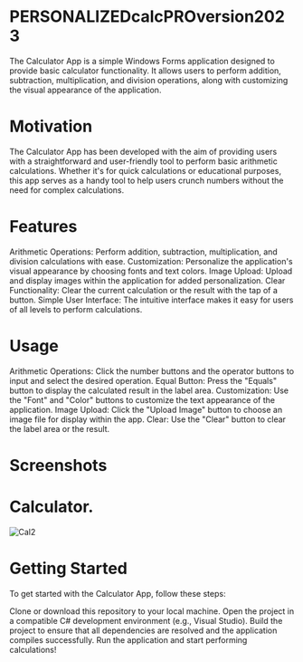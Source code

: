 # PERSONALIZEDcalcPROversion2023
The Calculator App is a simple Windows Forms application designed to provide basic calculator functionality. It allows users to perform addition, subtraction, multiplication, and division operations, along with customizing the visual appearance of the application.

# Motivation
The Calculator App has been developed with the aim of providing users with a straightforward and user-friendly tool to perform basic arithmetic calculations. Whether it's for quick calculations or educational purposes, this app serves as a handy tool to help users crunch numbers without the need for complex calculations.

# Features
Arithmetic Operations: Perform addition, subtraction, multiplication, and division calculations with ease.
Customization: Personalize the application's visual appearance by choosing fonts and text colors.
Image Upload: Upload and display images within the application for added personalization.
Clear Functionality: Clear the current calculation or the result with the tap of a button.
Simple User Interface: The intuitive interface makes it easy for users of all levels to perform calculations.
# Usage
Arithmetic Operations: Click the number buttons and the operator buttons to input and select the desired operation.
Equal Button: Press the "Equals" button to display the calculated result in the label area.
Customization: Use the "Font" and "Color" buttons to customize the text appearance of the application.
Image Upload: Click the "Upload Image" button to choose an image file for display within the app.
Clear: Use the "Clear" button to clear the label area or the result.
# Screenshots
# Calculator.

![Cal2](https://github.com/RoggersAnguzu/PERSONALIZEDcalcPROversion2023/assets/141458053/7d3ada72-9d32-4884-81ef-96930ee1a601)


# Getting Started
To get started with the Calculator App, follow these steps:

Clone or download this repository to your local machine.
Open the project in a compatible C# development environment (e.g., Visual Studio).
Build the project to ensure that all dependencies are resolved and the application compiles successfully.
Run the application and start performing calculations!



